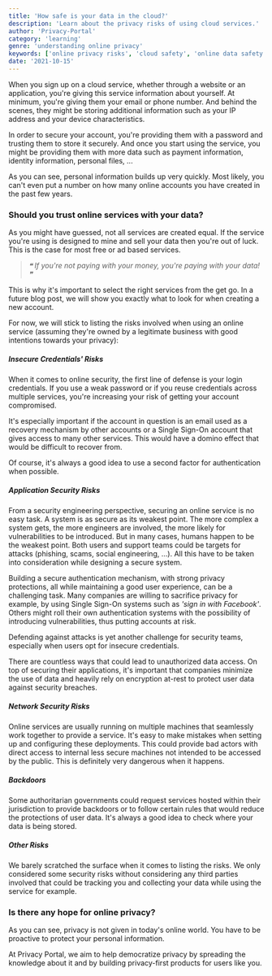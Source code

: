 ```yaml
---
title: 'How safe is your data in the cloud?'
description: 'Learn about the privacy risks of using cloud services.'
author: 'Privacy-Portal'
category: 'learning'
genre: 'understanding online privacy'
keywords: ['online privacy risks', 'cloud safety', 'online data safety', 'personal data in the cloud']
date: '2021-10-15'
---
```


When you sign up on a cloud service, whether through a website or an application, you're giving this service information about yourself. At minimum, you're giving them your email or phone number. And behind the scenes, they might be storing additional information such as your IP address and your device characteristics.

In order to secure your account, you're providing them with a password and trusting them to store it securely. And once you start using the service, you might be providing them with more data such as payment information, identity information, personal files, ...

As you can see, personal information builds up very quickly. Most likely, you can't even put a number on how many online accounts you have created in the past few years.

### Should you trust online services with your data?

As you might have guessed, not all services are created equal. If the service you're using is designed to mine and sell your data then you're out of luck. This is the case for most free or ad based services.

> _❝ If you're not paying with your money, you're paying with your data! ❞_

This is why it's important to select the right services from the get go. In a future blog post, we will show you exactly what to look for when creating a new account.

For now, we will stick to listing the risks involved when using an online service (assuming they're owned by a legitimate business with good intentions towards your privacy):

##### Insecure Credentials' Risks

When it comes to online security, the first line of defense is your login credentials. If you use a weak password or if you reuse credentials across multiple services, you're increasing your risk of getting your account compromised.

It's especially important if the account in question is an email used as a recovery mechanism by other accounts or a Single Sign-On account that gives access to many other services. This would have a domino effect that would be difficult to recover from.

Of course, it's always a good idea to use a second factor for authentication when possible.

##### Application Security Risks

From a security engineering perspective, securing an online service is no easy task. A system is as secure as its weakest point. The more complex a system gets, the more engineers are involved, the more likely for vulnerabilities to be introduced. But in many cases, humans happen to be the weakest point. Both users and support teams could be targets for attacks (phishing, scams, social engineering, ...). All this have to be taken into consideration while designing a secure system.

Building a secure authentication mechanism, with strong privacy protections, all while maintaining a good user experience, can be a challenging task. Many companies are willing to sacrifice privacy for example, by using Single Sign-On systems such as _'sign in with Facebook'_. Others might roll their own authentication systems with the possibility of introducing vulnerabilities, thus putting accounts at risk.

Defending against attacks is yet another challenge for security teams, especially when users opt for insecure credentials.

There are countless ways that could lead to unauthorized data access. On top of securing their applications, it's important that companies minimize the use of data and heavily rely on encryption at-rest to protect user data against security breaches.

##### Network Security Risks

Online services are usually running on multiple machines that seamlessly work together to provide a service. It's easy to make mistakes when setting up and configuring these deployments. This could provide bad actors with direct access to internal less secure machines not intended to be accessed by the public. This is definitely very dangerous when it happens.

##### Backdoors

Some authoritarian governments could request services hosted within their jurisdiction to provide backdoors or to follow certain rules that would reduce the protections of user data. It's always a good idea to check where your data is being stored.

##### Other Risks

We barely scratched the surface when it comes to listing the risks. We only considered some security risks without considering any third parties involved that could be tracking you and collecting your data while using the service for example.

### Is there any hope for online privacy?

As you can see, privacy is not given in today's online world. You have to be proactive to protect your personal information.

At Privacy Portal, we aim to help democratize privacy by spreading the knowledge about it and by building privacy-first products for users like you.

